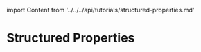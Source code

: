 import Content from '../../../api/tutorials/structured-properties.md'

# Structured Properties

<Content />

